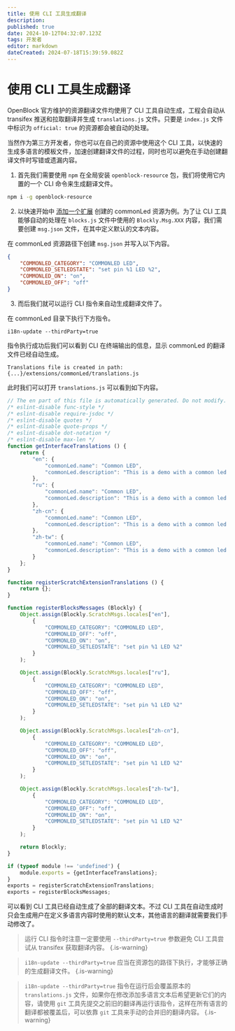 ```yaml
---
title: 使用 CLI 工具生成翻译
description: 
published: true
date: 2024-10-12T04:32:07.123Z
tags: 开发者
editor: markdown
dateCreated: 2024-07-18T15:39:59.082Z
---
```


# 使用 CLI 工具生成翻译

OpenBlock 官方维护的资源翻译文件均使用了 CLI 工具自动生成，工程会自动从 transifex 推送和拉取翻译并生成 `translations.js` 文件。只要是 `index.js` 文件中标识为 `official: true` 的资源都会被自动的处理。 

当然作为第三方开发者，你也可以在自己的资源中使用这个 CLI 工具，以快速的生成多语言的模板文件，加速创建翻译文件的过程，同时也可以避免在手动创建翻译文件时写错或遗漏内容。

1. 首先我们需要使用 `npm` 在全局安装 `openblock-resource` 包，我们将使用它内置的一个 CLI 命令来生成翻译文件。

```bash
npm i -g openblock-resource
```

2. 以快速开始中 [添加一个扩展](./add-a-extension) 创建的 commonLed 资源为例。为了让 CLI 工具能够自动的处理在 `blocks.js` 文件中使用的 `Blockly.Msg.XXX` 内容，我们需要创建 `msg.json` 文件，在其中定义默认的文本内容。

在 commonLed 资源路径下创建 `msg.json` 并写入以下内容。

```json
{
    "COMMONLED_CATEGORY": "COMMONLED LED",
    "COMMONLED_SETLEDSTATE": "set pin %1 LED %2",
    "COMMONLED_ON": "on",
    "COMMONLED_OFF": "off"
}
```

3. 而后我们就可以运行 CLI 指令来自动生成翻译文件了。

在 commonLed 目录下执行下方指令。

```
i18n-update --thirdParty=true
```

指令执行成功后我们可以看到 CLI 在终端输出的信息，显示 commonLed 的翻译文件已经自动生成。

```
Translations file is created in path: {...}/extensions/commonLed/translations.js
```

此时我们可以打开 `translations.js` 可以看到如下内容。

```js
// The en part of this file is automatically generated. Do not modify.
/* eslint-disable func-style */
/* eslint-disable require-jsdoc */
/* eslint-disable quotes */
/* eslint-disable quote-props */
/* eslint-disable dot-notation */
/* eslint-disable max-len */
function getInterfaceTranslations () {
    return {
        "en": {
            "commonLed.name": "Common LED",
            "commonLed.description": "This is a demo with a common led."
        },
        "ru": {
            "commonLed.name": "Common LED",
            "commonLed.description": "This is a demo with a common led."
        },
        "zh-cn": {
            "commonLed.name": "Common LED",
            "commonLed.description": "This is a demo with a common led."
        },
        "zh-tw": {
            "commonLed.name": "Common LED",
            "commonLed.description": "This is a demo with a common led."
        }
    };
}

function registerScratchExtensionTranslations () {
    return {};
}

function registerBlocksMessages (Blockly) {
    Object.assign(Blockly.ScratchMsgs.locales["en"],
        {
            "COMMONLED_CATEGORY": "COMMONLED LED",
            "COMMONLED_OFF": "off",
            "COMMONLED_ON": "on",
            "COMMONLED_SETLEDSTATE": "set pin %1 LED %2"
        }
    );

    Object.assign(Blockly.ScratchMsgs.locales["ru"],
        {
            "COMMONLED_CATEGORY": "COMMONLED LED",
            "COMMONLED_OFF": "off",
            "COMMONLED_ON": "on",
            "COMMONLED_SETLEDSTATE": "set pin %1 LED %2"
        }
    );

    Object.assign(Blockly.ScratchMsgs.locales["zh-cn"],
        {
            "COMMONLED_CATEGORY": "COMMONLED LED",
            "COMMONLED_OFF": "off",
            "COMMONLED_ON": "on",
            "COMMONLED_SETLEDSTATE": "set pin %1 LED %2"
        }
    );

    Object.assign(Blockly.ScratchMsgs.locales["zh-tw"],
        {
            "COMMONLED_CATEGORY": "COMMONLED LED",
            "COMMONLED_OFF": "off",
            "COMMONLED_ON": "on",
            "COMMONLED_SETLEDSTATE": "set pin %1 LED %2"
        }
    );

    return Blockly;
}

if (typeof module !== 'undefined') {
    module.exports = {getInterfaceTranslations};
}
exports = registerScratchExtensionTranslations;
exports = registerBlocksMessages;
```

可以看到 CLI 工具已经自动生成了全部的翻译文本。不过 CLI 工具在自动生成时只会生成用户在定义多语言内容时使用的默认文本，其他语言的翻译就需要我们手动修改了。


> 运行 CLI 指令时注意一定要使用 `--thirdParty=true` 参数避免 CLI 工具尝试从 transifex 获取翻译内容。
{.is-warning}

> `i18n-update --thirdParty=true` 应当在资源包的路径下执行，才能够正确的生成翻译文件。
{.is-warning}

> `i18n-update --thirdParty=true` 指令在运行后会覆盖原本的 `translations.js` 文件，如果你在修改添加多语言文本后希望更新它们的内容，请使用 `git` 工具先提交之前旧的翻译再运行该指令，这样在所有语言的翻译都被覆盖后，可以依靠 `git` 工具来手动的合并旧的翻译内容。
{.is-warning}